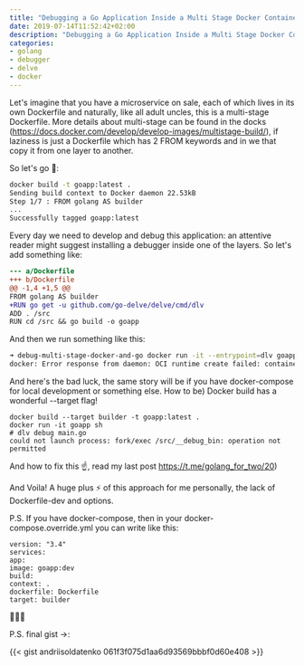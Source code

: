 ```yaml
---
title: "Debugging a Go Application Inside a Multi Stage Docker Container"
date: 2019-07-14T11:52:42+02:00
description: "Debugging a Go Application Inside a Multi Stage Docker Container"
categories:
- golang
- debugger
- delve
- docker
---
```


Let's imagine that you have a microservice on sale, each of which lives in its own Dockerfile and naturally, like all adult uncles, this is a multi-stage Dockerfile. More details about multi-stage can be found in the docks (https://docs.docker.com/develop/develop-images/multistage-build/), if laziness is just a Dockerfile which has 2 FROM keywords and in we that copy it from one layer to another.

So let's go 🐎:

```bash
docker build -t goapp:latest .
Sending build context to Docker daemon 22.53kB
Step 1/7 : FROM golang AS builder
...
Successfully tagged goapp:latest
```

Every day we need to develop and debug this application: an attentive reader might suggest installing a debugger inside one of the layers. So let's add something like:

```diff
--- a/Dockerfile
+++ b/Dockerfile
@@ -1,4 +1,5 @@
FROM golang AS builder
+RUN go get -u github.com/go-delve/delve/cmd/dlv
ADD . /src
RUN cd /src && go build -o goapp
```

And then we run something like this:

```bash
➜ debug-multi-stage-docker-and-go docker run -it --entrypoint=dlv goapp
docker: Error response from daemon: OCI runtime create failed: container_linux.go:344: starting container process caused "exec: \"dlv\": executable file not found in $PATH": unknown.
```

And here's the bad luck, the same story will be if you have docker-compose for local development or something else. How to be)
Docker build has a wonderful --target flag!

```
docker build --target builder -t goapp:latest .
docker run -it goapp sh
# dlv debug main.go
could not launch process: fork/exec /src/__debug_bin: operation not permitted
```

And how to fix this ☝️, read my last post https://t.me/golang_for_two/20)

And Voila! A huge plus ⚡️ of this approach for me personally, the lack of Dockerfile-dev and options.

P.S. If you have docker-compose, then in your docker-compose.override.yml you can write like this:

```
version: "3.4"
services:
app:
image: goapp:dev
build:
context: .
dockerfile: Dockerfile
target: builder
```

🎉💥🎉

P.S. final gist ->:

{{< gist andriisoldatenko 061f3f075d1aa6d93569bbbf0d60e408 >}}
